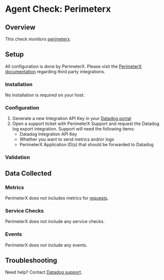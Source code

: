 # Agent Check: Perimeterx

## Overview

This check monitors [perimeterx][1].

## Setup

All configuration is done by PerimeterX. Please visit the [PerimeterX documentation](https://docs.perimeterx.com/pxconsole/docs/data-integration-to-third-party-apps) regarding third party integrations.

### Installation

No installation is required on your host.

### Configuration

1. Generate a new Integration API Key in your [Datadog portal](https://app.datadoghq.com/account/settings#api)
2. Open a support ticket with PerimeterX Support and request the Datadog log export integration. Support will need the following items:
   - Datadog Integration API Key
   - Whether you want to send metrics and/or logs
   - PerimeterX Application ID(s) that should be forwarded to Datadog

### Validation

## Data Collected

### Metrics

PerimeterX does not includes metrics for [requests](https://docs.perimeterx.com/pxconsole/docs/data-schema-metrics).

### Service Checks

PerimeterX does not include any service checks.

### Events

PerimeterX does not include any events.

## Troubleshooting

Need help? Contact [Datadog support][1].

[1]: https://docs.datadoghq.com/help/
